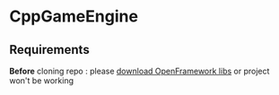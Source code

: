 # CppGameEngine

## Requirements
**Before** cloning repo :
please [download OpenFramework libs](https://openframeworks.cc) or project won't be working





